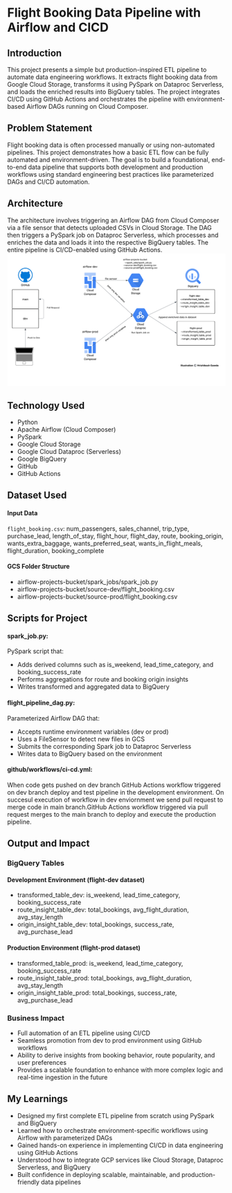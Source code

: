 # Flight Booking Data Pipeline with Airflow and CICD

## Introduction
This project presents a simple but production-inspired ETL pipeline to automate data engineering workflows. It extracts flight booking data from Google Cloud Storage, transforms it using PySpark on Dataproc Serverless, and loads the enriched results into BigQuery tables. The project integrates CI/CD using GitHub Actions and orchestrates the pipeline with environment-based Airflow DAGs running on Cloud Composer.

## Problem Statement
Flight booking data is often processed manually or using non-automated pipelines. This project demonstrates how a basic ETL flow can be fully automated and environment-driven. The goal is to build a foundational, end-to-end data pipeline that supports both development and production workflows using standard engineering best practices like parameterized DAGs and CI/CD automation.

## Architecture
The architecture involves triggering an Airflow DAG from Cloud Composer via a file sensor that detects uploaded CSVs in Cloud Storage. The DAG then triggers a PySpark job on Dataproc Serverless, which processes and enriches the data and loads it into the respective BigQuery tables. The entire pipeline is CI/CD-enabled using GitHub Actions.
![Project Architecture](Flight-Booking-Data-Pipeline-with-Airflow-CICD.png)

## Technology Used
- Python
- Apache Airflow (Cloud Composer)
- PySpark
- Google Cloud Storage
- Google Cloud Dataproc (Serverless)
- Google BigQuery
- GitHub
- GitHub Actions

## Dataset Used
#### Input Data
`flight_booking.csv`: num_passengers, sales_channel, trip_type, purchase_lead, length_of_stay, flight_hour, flight_day, route, booking_origin, wants_extra_baggage, wants_preferred_seat, wants_in_flight_meals, flight_duration, booking_complete

#### GCS Folder Structure
- airflow-projects-bucket/spark_jobs/spark_job.py
- airflow-projects-bucket/source-dev/flight_booking.csv
- airflow-projects-bucket/source-prod/flight_booking.csv

## Scripts for Project
#### spark_job.py: 
PySpark script that:
- Adds derived columns such as is_weekend, lead_time_category, and booking_success_rate
- Performs aggregations for route and booking origin insights
- Writes transformed and aggregated data to BigQuery
  
#### flight_pipeline_dag.py: 
Parameterized Airflow DAG that:
- Accepts runtime environment variables (dev or prod)
- Uses a FileSensor to detect new files in GCS
- Submits the corresponding Spark job to Dataproc Serverless
- Writes data to BigQuery based on the environment

#### github/workflows/ci-cd.yml: 
When code gets pushed on dev branch GitHub Actions workflow triggered on dev branch deploy and test pipeline in the development environment. On succesul execution of workflow in dev enviornment we send pull request to merge code in main branch.GitHub Actions workflow triggered via pull request merges to the main branch to deploy and execute the production pipeline.

## Output and Impact
### BigQuery Tables
#### Development Environment (flight-dev dataset)
- transformed_table_dev: is_weekend, lead_time_category, booking_success_rate
- route_insight_table_dev: total_bookings, avg_flight_duration, avg_stay_length
- origin_insight_table_dev: total_bookings, success_rate, avg_purchase_lead

#### Production Environment (flight-prod dataset)
- transformed_table_prod: is_weekend, lead_time_category, booking_success_rate
- route_insight_table_prod: total_bookings, avg_flight_duration, avg_stay_length
- origin_insight_table_prod: total_bookings, success_rate, avg_purchase_lead

### Business Impact
- Full automation of an ETL pipeline using CI/CD
- Seamless promotion from dev to prod environment using GitHub workflows
- Ability to derive insights from booking behavior, route popularity, and user preferences
- Provides a scalable foundation to enhance with more complex logic and real-time ingestion in the future

## My Learnings
- Designed my first complete ETL pipeline from scratch using PySpark and BigQuery
- Learned how to orchestrate environment-specific workflows using Airflow with parameterized DAGs
- Gained hands-on experience in implementing CI/CD in data engineering using GitHub Actions
- Understood how to integrate GCP services like Cloud Storage, Dataproc Serverless, and BigQuery
- Built confidence in deploying scalable, maintainable, and production-friendly data pipelines

